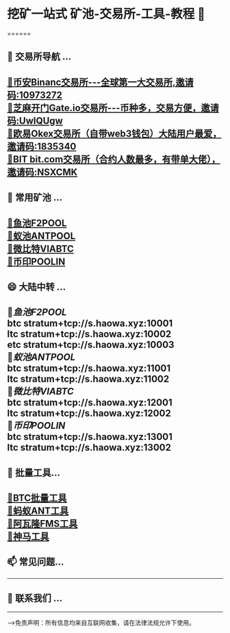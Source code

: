 # 挖矿一站式  矿池-交易所-工具-教程 👋
======
## 🌱 **交易所导航** ... 
[🥇币安Binanc交易所---全球第一大交易所,邀请码:10973272](https://accounts.maxweb.mobi/zh-CN/register?ref=10973272)  
[🥈芝麻开门Gate.io交易所---币种多，交易方便，邀请码:UwIQUgw](https://www.gatenode.uno/signup/UwIQUgw?ref_type=102)  
[🥉欧易Okex交易所（自带web3钱包）大陆用户最爱，邀请码:1835340](https://ouyix.link/ul/YbU25D?channelId=1835340)  
[🥈BIT bit.com交易所（合约人数最多，有带单大佬），邀请码:NSXCMK](https://www.bitexch.io/zh-CN/signup?code=NSXCMK)    
------
## 👯 **常用矿池** ...
[🥇鱼池F2POOL](https://www.f2pool.com)   
[🥈蚁池ANTPOOL](https://www.antpool.com)    
[🥇微比特VIABTC](https://www.viabtc.com)    
[🥈币印POOLIN](https://www.poolin.one)    
------  
## 😄 **大陆中转** ...  
🥇***鱼池F2POOL***  
btc  stratum+tcp://s.haowa.xyz:10001  
ltc  stratum+tcp://s.haowa.xyz:10002  
etc  stratum+tcp://s.haowa.xyz:10003  
🥇***蚁池ANTPOOL***  
btc  stratum+tcp://s.haowa.xyz:11001  
ltc  stratum+tcp://s.haowa.xyz:11002    
🥇***微比特VIABTC***  
btc  stratum+tcp://s.haowa.xyz:12001  
ltc  stratum+tcp://s.haowa.xyz:12002  
🥇***币印POOLIN***  
btc  stratum+tcp://s.haowa.xyz:13001  
ltc  stratum+tcp://s.haowa.xyz:13002  
------
## 🤔 **批量工具**...  
[🥇BTC批量工具](https://url.cloverpool.com/btc-tools-download)    
[🥇蚂蚁ANT工具](https://url.cloverpool.com/btc-tools-download)    
[🥇阿瓦隆FMS工具](https://static.canaan.io/prod/u_file/2507/22/file/AvalonFMS3.3.1-1340.zip)    
[🥇神马工具](https://aws-microbt-com-bucket.s3.us-west-2.amazonaws.com/1729849797620WhatsMinerTool-9.0.4.rar)   
-------
## 📫 **常见问题**...
------
## 💬 **联系我们** ...
------
-->免责声明：所有信息均来自互联网收集，请在法律法规允许下使用。
